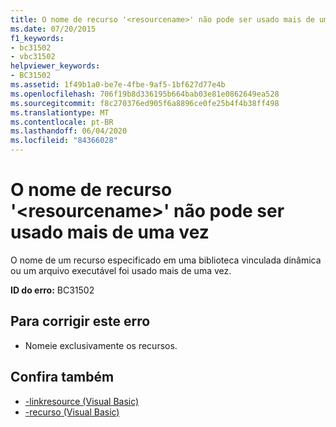 ```yaml
---
title: O nome de recurso '<resourcename>' não pode ser usado mais de uma vez
ms.date: 07/20/2015
f1_keywords:
- bc31502
- vbc31502
helpviewer_keywords:
- BC31502
ms.assetid: 1f49b1a0-be7e-4fbe-9af5-1bf627d77e4b
ms.openlocfilehash: 706f19b8d336195b664bab03e81e0862649ea528
ms.sourcegitcommit: f8c270376ed905f6a8896ce0fe25b4f4b38ff498
ms.translationtype: MT
ms.contentlocale: pt-BR
ms.lasthandoff: 06/04/2020
ms.locfileid: "84366028"
---
```

# <a name="resource-name-resourcename-cannot-be-used-more-than-once"></a>O nome de recurso '\<resourcename>' não pode ser usado mais de uma vez
O nome de um recurso especificado em uma biblioteca vinculada dinâmica ou um arquivo executável foi usado mais de uma vez.  
  
 **ID do erro:** BC31502  
  
## <a name="to-correct-this-error"></a>Para corrigir este erro  
  
- Nomeie exclusivamente os recursos.  
  
## <a name="see-also"></a>Confira também

- [-linkresource (Visual Basic)](../reference/command-line-compiler/linkresource.md)
- [-recurso (Visual Basic)](../reference/command-line-compiler/resource.md)
